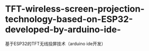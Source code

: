 # TFT-wireless-screen-projection-technology-based-on-ESP32-developed-by-arduino-ide-
基于ESP32的TFT无线投屏技术（arduino ide开发）
